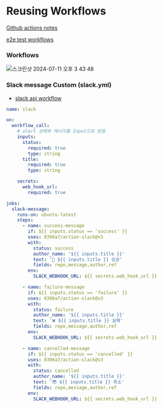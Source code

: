 # Reusing Workflows

[Github actions notes](https://rea1994.notion.site/Github-actions-8f3df9d5072a4e08844ebda4b0cce684)   

[e2e test workflows](https://github.com/hyung-rae/end-to-end)

### Workflows

![스크린샷 2024-07-11 오후 3 43 48](https://github.com/hyung-rae/github-action/assets/174302871/aec241ac-6190-4d84-93fa-c88ff0fcd05a)


### Slack message Custom (slack.yml)
- [slack api workflow](https://github.com/8398a7/action-slack) 
```YAML
name: slack

on:
  workflow_call:
    # alert 상태와 메시지를 Input으로 받음
    inputs:
      status:
        required: true
        type: string
      title:
        required: true
        type: string

    secrets:
      web_hook_url:
        required: true

jobs:
  slack-message:
    runs-on: ubuntu-latest
    steps:
      - name: success-message
        if: ${{ inputs.status == 'success' }}
        uses: 8398a7/action-slack@v3
        with:
          status: success
          author_name: '${{ inputs.title }}'
          text: '🎉 ${{ inputs.title }} 성공'
          fields: repo,message,author,ref
        env:
          SLACK_WEBHOOK_URL: ${{ secrets.web_hook_url }}

      - name: failure-message
        if: ${{ inputs.status == 'failure' }}
        uses: 8398a7/action-slack@v3
        with:
          status: failure
          author_name: '${{ inputs.title }}'
          text: '❌ ${{ inputs.title }} 실패'
          fields: repo,message,author,ref
        env:
          SLACK_WEBHOOK_URL: ${{ secrets.web_hook_url }}

      - name: cancelled-message
        if: ${{ inputs.status == 'cancelled' }}
        uses: 8398a7/action-slack@v3
        with:
          status: cancelled
          author_name: '${{ inputs.title }}'
          text: '😳 ${{ inputs.title }} 취소'
          fields: repo,message,author,ref
        env:
          SLACK_WEBHOOK_URL: ${{ secrets.web_hook_url }}  
```
